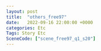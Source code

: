 ```yaml
---
layout: post
title:  "others_free97"
date:   2022-09-16 22:00:00 +0000
categories: Etc
Tags: Story Etc
SceneCode: ["scene_free97_q1_s20"]
---
```


